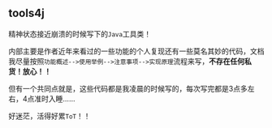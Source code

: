 ## tools4j
精神状态接近崩溃的时候写下的`Java`工具类！

内部主要是作者近年来看过的一些功能的个人复现还有一些莫名其妙的代码，文档我尽量按照`功能概述-->使用举例-->注意事项-->实现原理`流程来写，**不存在任何私货！放心！！**

但有一个共同点就是，这些代码都是我凌晨的时候写的，每次写完都是3点多左右，4点准时入睡......

好迷茫，活得好累`ToT`！！
